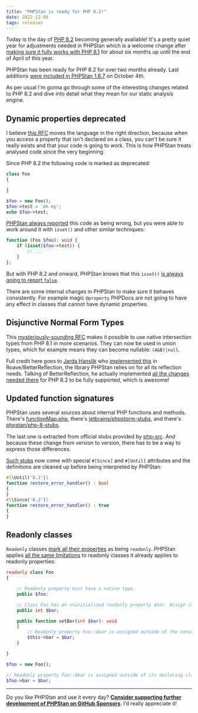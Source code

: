 ```yaml
---
title: "PHPStan is ready for PHP 8.2!"
date: 2022-12-08
tags: releases
---
```


Today is the day of [PHP 8.2](https://www.php.net/releases/8.2/en.php) becoming generally available! It's a pretty quiet year for adjustments needed in PHPStan which is a welcome change after [making sure it fully works with PHP 8.1](/blog/plan-to-support-php-8-1) for about six months up until the end of April of this year.

PHPStan has been ready for PHP 8.2 for over two months already. Last additions [were included in PHPStan 1.8.7](https://github.com/phpstan/phpstan/releases/tag/1.8.7) on October 4th.

As per usual I'm gonna go through some of the interesting changes related to PHP 8.2 and dive into detail what they mean for our static analysis engine.

Dynamic properties deprecated
---------------

I believe [this RFC](https://wiki.php.net/rfc/deprecate_dynamic_properties) moves the language in the right direction, because when you access a property that isn't declared on a class, you can't be sure it really exists and that your code is going to work. This is how PHPStan treats analysed code since the very beginning.

Since PHP 8.2 the following code is marked as deprecated:

```php
class Foo
{

}

$foo = new Foo();
$foo->test = 'oh my';
echo $foo->test;
```

[PHPStan always reported](https://phpstan.org/r/33d1cb67-39ca-40ee-889d-841bc1719123) this code as being wrong, but you were able to work around it with `isset()` and other similar techniques:

```php
function (Foo $foo): void {
    if (isset($foo->test)) {
        // ...
    }
};
```

But with PHP 8.2 and onward, PHPStan knows that this `isset()` [is always going to report `false`](https://phpstan.org/r/05e3273f-500a-4129-9517-4991931e459e).

There are some internal changes in PHPStan to make sure it behaves consistently. For example magic `@property` PHPDocs are not going to have any effect in classes that cannot have dynamic properties.

Disjunctive Normal Form Types
---------------

This [mysteriously-sounding RFC](https://wiki.php.net/rfc/dnf_types) makes it possible to use native intersection types from PHP 8.1 in more scenarios. They can now be used in union types, which for example means they can become nullable: `(A&B)|null`.

Full credit here goes to [Jarda Hanslík](https://twitter.com/kukulich) who [implemented this](https://github.com/Roave/BetterReflection/pull/1198) in Roave/BetterReflection, the library PHPStan relies on for all its reflection needs. Talking of BetterReflection, he actually implemented [all the changes needed there](https://github.com/Roave/BetterReflection/pulls?q=is%3Apr+is%3Aclosed+%22php+8.2%22+author%3Akukulich) for PHP 8.2 to be fully supported, which is awesome!

Updated function signatures
---------------

PHPStan uses several sources about internal PHP functions and methods. There's [functionMap.php](https://github.com/phpstan/phpstan-src/blob/1.12.x/resources/functionMap.php), there's [jetbrains/phpstorm-stubs](https://github.com/jetbrains/phpstorm-stubs), and there's [phpstan/php-8-stubs](https://github.com/phpstan/php-8-stubs).

The last one is extracted from official stubs provided by [php-src](https://github.com/php/php-src/). And because these change from version to version, there has to be a way to express those differences.

[Such stubs](https://github.com/phpstan/php-8-stubs/blob/45ace6223009aa9275ac8fbafb7f8066de5813c6/stubs/Zend/restore_error_handler.php) now come with special `#[Since]` and `#[Until]` attributes and the definitions are cleaned up before being interpreted by PHPStan:

```php
#[\Until('8.2')]
function restore_error_handler() : bool
{
}
#[\Since('8.2')]
function restore_error_handler() : true
{
}
```

Readonly classes
---------------

`Readonly` classes [mark all their properties](https://php.watch/versions/8.2/readonly-classes) as being `readonly`. PHPStan applies [all the same limitations](https://phpstan.org/r/2e1c02a3-b748-4d76-8689-e3d0efb738e9) to readonly classes it already applies to readonly properties:

```php
readonly class Foo
{

    // Readonly property must have a native type.
    public $foo;

    // Class Foo has an uninitialized readonly property $bar. Assign it in the constructor.
    public int $bar;

    public function setBar(int $bar): void
    {
        // Readonly property Foo::$bar is assigned outside of the constructor.
        $this->bar = $bar;
    }

}

$foo = new Foo();

// Readonly property Foo::$bar is assigned outside of its declaring class.
$foo->bar = $bar;
```

---

Do you like PHPStan and use it every day? [**Consider supporting further development of PHPStan on GitHub Sponsors**](https://github.com/sponsors/ondrejmirtes/). I’d really appreciate it!
